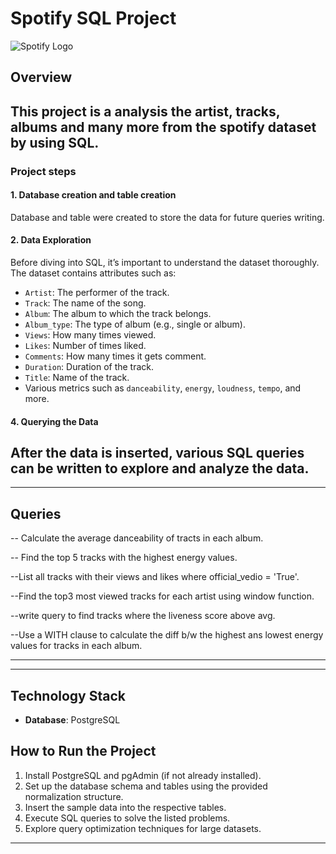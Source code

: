 # **Spotify SQL Project**

![Spotify Logo](https://th.bing.com/th/id/OIP.AQMr9AlfRCf_s_uYlsudNQHaEs?w=272&h=180&c=7&r=0&o=5&pid=1.7)

## **Overview**
This project is a analysis the artist, tracks, albums and many more from the spotify dataset by using **SQL**.
---
### **Project steps**

#### 1. Database creation and table creation
Database and table were created to store the data for future queries writing.
#### 2. Data Exploration
Before diving into SQL, it’s important to understand the dataset thoroughly. The dataset contains attributes such as:
- `Artist`: The performer of the track.
- `Track`: The name of the song.
- `Album`: The album to which the track belongs.
- `Album_type`: The type of album (e.g., single or album).
- `Views`: How many times viewed.
- `Likes`: Number of times liked.
- `Comments`: How many times it gets comment.
- `Duration`: Duration of the track.
- `Title`: Name of the track.
- Various metrics such as `danceability`, `energy`, `loudness`, `tempo`, and more.
#### 4. Querying the Data
After the data is inserted, various SQL queries can be written to explore and analyze the data.
---

---
## **Queries**

-- Calculate the average danceability of tracts in each album.

-- Find the top 5 tracks with the highest energy values.

--List all tracks with their views and likes where official_vedio = 'True'.

--Find the top3 most viewed tracks for each artist using window function.

--write query to find tracks where the liveness score above avg.

--Use a WITH clause to calculate the diff b/w the highest ans lowest energy values for tracks in each album.

---

---
## Technology Stack
- **Database**: PostgreSQL

## How to Run the Project
1. Install PostgreSQL and pgAdmin (if not already installed).
2. Set up the database schema and tables using the provided normalization structure.
3. Insert the sample data into the respective tables.
4. Execute SQL queries to solve the listed problems.
5. Explore query optimization techniques for large datasets.
---
